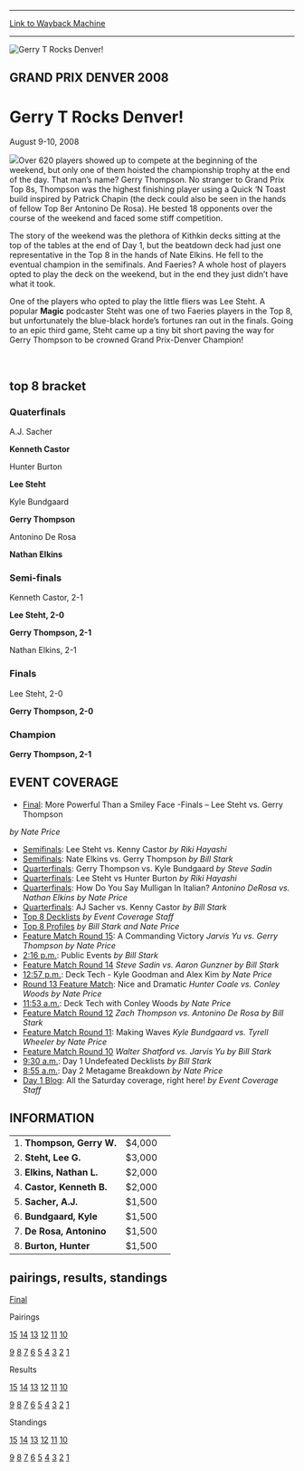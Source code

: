 
---
[Link to Wayback Machine](https://web.archive.org/web/20161102094310/http://magic.wizards.com/en/events/coverage/gpden08)

[_metadata_:generator]:- "Drupal 7 (http://drupal.org)"
[_metadata_:node]:- "553031"
[_metadata_:source]:- "div-block-system-main"
[_metadata_:title]:- "Gerry T Rocks Denver!"
[_metadata_:wayback_capture_timestamp]:- "2016-11-02 09:43:10"
[_metadata_:wayback_raw_url]:- "https://web.archive.org/web/20161102094310id_/http://magic.wizards.com/en/events/coverage/gpden08"
[_metadata_:wayback_url]:- "http://magic.wizards.com/en/events/coverage/gpden08"
---







![Gerry T Rocks Denver!](https://media.magic.wizards.com/images/banner/large_1_4.jpg)





GRAND PRIX DENVER 2008
----------------------


Gerry T Rocks Denver!
=====================




August 9-10, 2008











![](https://media.magic.wizards.com/image_legacy_migration/sideboard/images/gpden08/top_gerry.jpg)Over 620 players showed up to compete at the beginning of the weekend, but only one of them hoisted the championship trophy at the end of the day. That man’s name? Gerry Thompson. No stranger to Grand Prix Top 8s, Thompson was the highest finishing player using a Quick ‘N Toast build inspired by Patrick Chapin (the deck could also be seen in the hands of fellow Top 8er Antonino De Rosa). He bested 18 opponents over the course of the weekend and faced some stiff competition.


The story of the weekend was the plethora of Kithkin decks sitting at the top of the tables at the end of Day 1, but the beatdown deck had just one representative in the Top 8 in the hands of Nate Elkins. He fell to the eventual champion in the semifinals. And Faeries? A whole host of players opted to play the deck on the weekend, but in the end they just didn’t have what it took.


One of the players who opted to play the little fliers was Lee Steht. A popular **Magic** podcaster Steht was one of two Faeries players in the Top 8, but unfortunately the blue-black horde’s fortunes ran out in the finals. Going to an epic third game, Steht came up a tiny bit short paving the way for Gerry Thompson to be crowned Grand Prix-Denver Champion!


 

top 8 bracket
-------------





### Quaterfinals





A.J. Sacher




**Kenneth Castor**






Hunter Burton




**Lee Steht**






Kyle Bundgaard




**Gerry Thompson**






Antonino De Rosa




**Nathan Elkins**







### Semi-finals





Kenneth Castor, 2-1




**Lee Steht, 2-0**






**Gerry Thompson, 2-1**




Nathan Elkins, 2-1







### Finals





Lee Steht, 2-0




**Gerry Thompson, 2-0**







### Champion





**Gerry Thompson, 2-1**









EVENT COVERAGE
--------------




* [Final](#20): More Powerful Than a Smiley Face -Finals – Lee Steht vs. Gerry Thompson

 *by Nate Price*
* [Semifinals](#19): Lee Steht vs. Kenny Castor
 *by Riki Hayashi*
* [Semifinals](#18): Nate Elkins vs. Gerry Thompson
 *by Bill Stark*
* [Quarterfinals](#17): Gerry Thompson vs. Kyle Bundgaard
 *by Steve Sadin*
* [Quarterfinals](#15): Lee Steht vs Hunter Burton
 *by Riki Hayashi*
* [Quarterfinals](#14): How Do You Say Mulligan In Italian?
 *Antonino DeRosa vs. Nathan Elkins*
*by Nate Price*
* [Quarterfinals](#13): AJ Sacher vs. Kenny Castor
 *by Bill Stark*
* [Top 8 Decklists](#12)
*by Event Coverage Staff*
* [Top 8 Profiles](#11)
*by Bill Stark and Nate Price*
* [Feature Match Round 15](#16): A Commanding Victory
 *Jarvis Yu vs. Gerry Thompson*
*by Nate Price*
* [2:16 p.m.](#7): Public Events
 *by Bill Stark*
* [Feature Match Round 14](#6)
*Steve Sadin vs. Aaron Gunzner*
*by Bill Stark*
* [12:57 p.m.](#10): Deck Tech - Kyle Goodman and Alex Kim
 *by Nate Price*
* [Round 13 Feature Match](#9): Nice and Dramatic
 *Hunter Coale vs. Conley Woods*
*by Nate Price*
* [11:53 a.m.](#8): Deck Tech with Conley Woods
 *by Nate Price*
* [Feature Match Round 12](#4)
*Zach Thompson vs. Antonino De Rosa*
*by Bill Stark*
* [Feature Match Round 11](#3): Making Waves
 *Kyle Bundgaard vs. Tyrell Wheeler*
*by Nate Price*
* [Feature Match Round 10](#2)
*Walter Shatford vs. Jarvis Yu*
*by Bill Stark*
* [9:30 a.m.](#5): Day 1 Undefeated Decklists
 *by Bill Stark*
* [8:55 a.m.](#1): Day 2 Metagame Breakdown
 *by Nate Price*
* [Day 1 Blog](/en/articles/archive/event-coverage/2008-grand-prix%E2%80%93denver-day-1-blog-2008-08-10): All the Saturday coverage, right here!
 *by Event Coverage Staff*



INFORMATION
-----------




|  |  |  |
| --- | --- | --- |
| 1. **Thompson, Gerry W.** | $4,000 |
| 2. **Steht, Lee G.** | $3,000 |
| 3. **Elkins, Nathan L.** | $2,000 |
| 4. **Castor, Kenneth B.** | $2,000 |
| 5. **Sacher, A.J.** | $1,500 |
| 6. **Bundgaard, Kyle** | $1,500 |
| 7. **De Rosa, Antonino** | $1,500 |
| 8. **Burton, Hunter** | $1,500 |

pairings, results, standings
----------------------------




[Final](/en/articles/archive/event-coverage/2008-grand-prix%E2%80%93denver-round-15-final-standings-2008-08-10)




Pairings


[15](/en/articles/archive/event-coverage/2008-grand-prix%E2%80%93denver-round-15-pairings-2008-08-10) [14](/en/articles/archive/event-coverage/2008-grand-prix%E2%80%93denver-round-14-pairings-2008-08-10) [13](/en/articles/archive/event-coverage/2008-grand-prix%E2%80%93denver-round-13-pairings-2008-08-10) [12](/en/articles/archive/event-coverage/2008-grand-prix%E2%80%93denver-round-12-pairings-2008-08-10) [11](/en/articles/archive/event-coverage/2008-grand-prix%E2%80%93denver-round-11-pairings-2008-08-10) [10](/en/articles/archive/event-coverage/2008-grand-prix%E2%80%93denver-round-10-pairings-2008-08-10)


[9](/en/articles/archive/event-coverage/2008-grand-prix%E2%80%93denver-round-9-pairings-2008-08-09) [8](/en/articles/archive/event-coverage/2008-grand-prix%E2%80%93denver-round-8-pairings-2008-08-09) [7](/en/articles/archive/event-coverage/2008-grand-prix%E2%80%93denver-round-7-pairings-2008-08-09) [6](/en/articles/archive/event-coverage/2008-grand-prix%E2%80%93denver-round-6-pairings-2008-08-09) [5](/en/articles/archive/event-coverage/2008-grand-prix%E2%80%93denver-round-5-pairings-2008-08-09) [4](/en/articles/archive/event-coverage/2008-grand-prix%E2%80%93denver-round-4-pairings-2008-08-09) [3](/en/articles/archive/event-coverage/2008-grand-prix%E2%80%93denver-round-3-pairings-2008-08-09) [2](/en/articles/archive/event-coverage/2008-grand-prix%E2%80%93denver-round-2-pairings-2008-08-09) [1](/en/articles/archive/event-coverage/2008-grand-prix%E2%80%93denver-round-1-pairings-2008-08-09)




Results


[15](/en/articles/archive/event-coverage/2008-grand-prix%E2%80%93denver-round-15-results-2008-08-10) [14](/en/articles/archive/event-coverage/2008-grand-prix%E2%80%93denver-round-14-results-2008-08-10) [13](/en/articles/archive/event-coverage/2008-grand-prix%E2%80%93denver-round-13-results-2008-08-10) [12](/en/articles/archive/event-coverage/2008-grand-prix%E2%80%93denver-round-12-results-2008-08-10) [11](/en/articles/archive/event-coverage/2008-grand-prix%E2%80%93denver-round-11-results-2008-08-10) [10](/en/articles/archive/event-coverage/2008-grand-prix%E2%80%93denver-round-10-results-2008-08-10)


[9](/en/articles/archive/event-coverage/2008-grand-prix%E2%80%93denver-round-9-results-2008-08-09) [8](/en/articles/archive/event-coverage/2008-grand-prix%E2%80%93denver-round-8-results-2008-08-09) [7](/en/articles/archive/event-coverage/2008-grand-prix%E2%80%93denver-round-7-results-2008-08-09) [6](/en/articles/archive/event-coverage/2008-grand-prix%E2%80%93denver-round-6-results-2008-08-09) [5](/en/articles/archive/event-coverage/2008-grand-prix%E2%80%93denver-round-5-results-2008-08-09) [4](/en/articles/archive/event-coverage/2008-grand-prix%E2%80%93denver-round-4-results-2008-08-09) [3](/en/articles/archive/event-coverage/2008-grand-prix%E2%80%93denver-round-3-results-2008-08-09) [2](/en/articles/archive/event-coverage/2008-grand-prix%E2%80%93denver-round-2-results-2008-08-09) [1](/en/articles/archive/event-coverage/2008-grand-prix%E2%80%93denver-round-1-results-2008-08-09)




Standings


[15](/en/articles/archive/event-coverage/2008-grand-prix%E2%80%93denver-round-15-standings-2008-08-10) [14](/en/articles/archive/event-coverage/2008-grand-prix%E2%80%93denver-round-14-standings-2008-08-10) [13](/en/articles/archive/event-coverage/2008-grand-prix%E2%80%93denver-round-13-standings-2008-08-10) [12](/en/articles/archive/event-coverage/2008-grand-prix%E2%80%93denver-round-12-standings-2008-08-10) [11](/en/articles/archive/event-coverage/2008-grand-prix%E2%80%93denver-round-11-standings-2008-08-10) [10](/en/articles/archive/event-coverage/2008-grand-prix%E2%80%93denver-round-10-standings-2008-08-10)


[9](/en/articles/archive/event-coverage/2008-grand-prix%E2%80%93denver-round-9-standings-2008-08-09) [8](/en/articles/archive/event-coverage/2008-grand-prix%E2%80%93denver-round-8-standings-2008-08-09) [7](/en/articles/archive/event-coverage/2008-grand-prix%E2%80%93denver-round-7-standings-2008-08-09) [6](/en/articles/archive/event-coverage/2008-grand-prix%E2%80%93denver-round-6-standings-2008-08-09) [5](/en/articles/archive/event-coverage/2008-grand-prix%E2%80%93denver-round-5-standings-2008-08-09) [4](/en/articles/archive/event-coverage/2008-grand-prix%E2%80%93denver-round-4-standings-2008-08-09) [3](/en/articles/archive/event-coverage/2008-grand-prix%E2%80%93denver-round-3-standings-2008-08-09) [2](/en/articles/archive/event-coverage/2008-grand-prix%E2%80%93denver-round-2-standings-2008-08-09) [1](/en/articles/archive/event-coverage/2008-grand-prix%E2%80%93denver-round-1-standings-2008-08-09)




  

 

